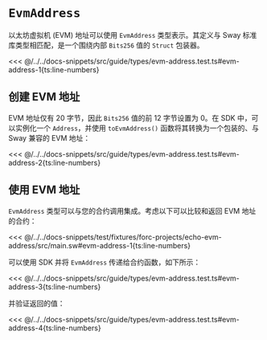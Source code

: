 # `EvmAddress`

以太坊虚拟机 (EVM) 地址可以使用 `EvmAddress` 类型表示。其定义与 Sway 标准库类型相匹配，是一个围绕内部 `Bits256` 值的 `Struct` 包装器。

<<< @/../../docs-snippets/src/guide/types/evm-address.test.ts#evm-address-1{ts:line-numbers}

## 创建 EVM 地址

EVM 地址仅有 20 字节，因此 `Bits256` 值的前 12 字节设置为 0。在 SDK 中，可以实例化一个 `Address`，并使用 `toEvmAddress()` 函数将其转换为一个包装的、与 Sway 兼容的 EVM 地址：

<<< @/../../docs-snippets/src/guide/types/evm-address.test.ts#evm-address-2{ts:line-numbers}

## 使用 EVM 地址

`EvmAddress` 类型可以与您的合约调用集成。考虑以下可以比较和返回 EVM 地址的合约：

<<< @/../../docs-snippets/test/fixtures/forc-projects/echo-evm-address/src/main.sw#evm-address-1{ts:line-numbers}

可以使用 SDK 并将 `EvmAddress` 传递给合约函数，如下所示：

<<< @/../../docs-snippets/src/guide/types/evm-address.test.ts#evm-address-3{ts:line-numbers}

并验证返回的值：

<<< @/../../docs-snippets/src/guide/types/evm-address.test.ts#evm-address-4{ts:line-numbers}
